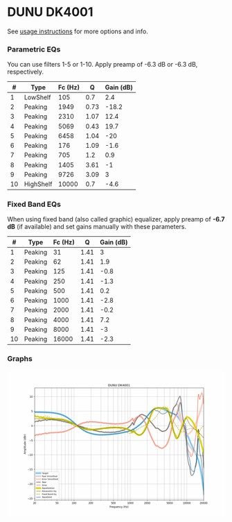 # DUNU DK4001
See [usage instructions](https://github.com/jaakkopasanen/AutoEq#usage) for more options and info.

### Parametric EQs
You can use filters 1-5 or 1-10. Apply preamp of -6.3 dB or -6.3 dB, respectively.

|   # | Type      |   Fc (Hz) |    Q |   Gain (dB) |
|-----|-----------|-----------|------|-------------|
|   1 | LowShelf  |       105 | 0.7  |         2.4 |
|   2 | Peaking   |      1949 | 0.73 |       -18.2 |
|   3 | Peaking   |      2310 | 1.07 |        12.4 |
|   4 | Peaking   |      5069 | 0.43 |        19.7 |
|   5 | Peaking   |      6458 | 1.04 |       -20   |
|   6 | Peaking   |       176 | 1.09 |        -1.6 |
|   7 | Peaking   |       705 | 1.2  |         0.9 |
|   8 | Peaking   |      1405 | 3.61 |        -1   |
|   9 | Peaking   |      9726 | 3.09 |         3   |
|  10 | HighShelf |     10000 | 0.7  |        -4.6 |

### Fixed Band EQs
When using fixed band (also called graphic) equalizer, apply preamp of **-6.7 dB** (if available) and set gains manually with these parameters.

|   # | Type    |   Fc (Hz) |    Q |   Gain (dB) |
|-----|---------|-----------|------|-------------|
|   1 | Peaking |        31 | 1.41 |         3   |
|   2 | Peaking |        62 | 1.41 |         1.9 |
|   3 | Peaking |       125 | 1.41 |        -0.8 |
|   4 | Peaking |       250 | 1.41 |        -1.3 |
|   5 | Peaking |       500 | 1.41 |         0.2 |
|   6 | Peaking |      1000 | 1.41 |        -2.8 |
|   7 | Peaking |      2000 | 1.41 |        -0.2 |
|   8 | Peaking |      4000 | 1.41 |         7.2 |
|   9 | Peaking |      8000 | 1.41 |        -3   |
|  10 | Peaking |     16000 | 1.41 |        -2.3 |

### Graphs
![](./DUNU%20DK4001.png)
